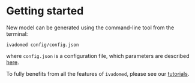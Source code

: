 # Getting started

New model can be generated using the command-line tool from the terminal:

```
ivadomed config/config.json
```

where `config.json` is a configuration file, which parameters are described [here](https://github.com/neuropoly/ivado-medical-imaging/wiki/configuration-file).

To fully benefits from all the features of `ivadomed`, please see our [tutorials](tutorials.md).
